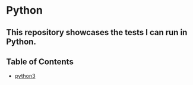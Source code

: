 # Python
## This repository showcases the tests I can run in Python.

## Table of Contents
- [python3](Input-Example)
